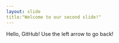 ```yaml
---
layout: slide
title:"Welcome to our second slide!"
---
```

Hello, GitHub!
Use the left arrow to go back!
